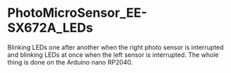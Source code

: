 # PhotoMicroSensor_EE-SX672A_LEDs
Blinking LEDs one after another when the right photo sensor is interrupted and blinking LEDs at once when the left sensor is interrupted. The whole thing is done on the Arduino nano RP2040.
